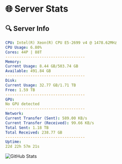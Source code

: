 # 🌐 Server Stats
## 🔍 Server Info
```yaml
CPU: Intel(R) Xeon(R) CPU E5-2699 v4 @ 1478.62MHz
CPU Usage: 6.80%
Cores: 44P | 88T
-----------------------------------
Memory:
Current Usage: 8.44 GB/503.74 GB
Available: 491.84 GB
-----------------------------------
Disk:
Current Usage: 32.77 GB/1.71 TB
Free: 1.59 TB
-----------------------------------
GPU:
No GPU detected
-----------------------------------
Network:
Current Transfer (Sent): 589.00 KB/s
Current Transfer (Received): 99.66 KB/s
Total Sent: 1.18 TB
Total Received: 238.77 GB
-----------------------------------
Uptime:
22d 22h 57m 21s
```
![GitHub Stats](https://img.shields.io/badge/Updated-2025-05-12_16:06:09-blue)